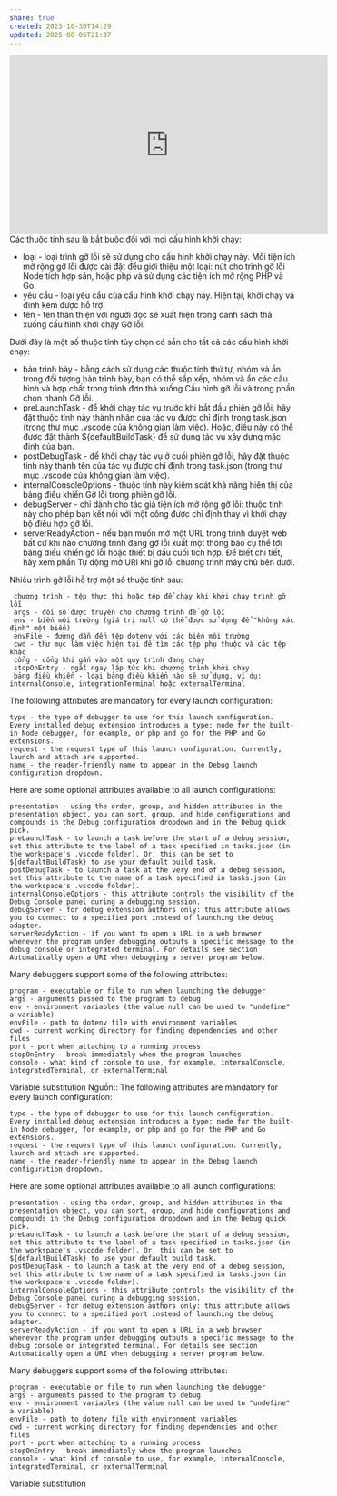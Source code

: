 ```yaml
---
share: true
created: 2023-10-30T14:29
updated: 2025-08-06T21:37
---
```

<iframe width="560" height="315" src="https://www.youtube.com/embed/2oFKNL7vYV8" title="YouTube video player" frameborder="0" allow="accelerometer; autoplay; clipboard-write; encrypted-media; gyroscope; picture-in-picture; web-share" referrerpolicy="strict-origin-when-cross-origin" allowfullscreen></iframe>
Các thuộc tính sau là bắt buộc đối với mọi cấu hình khởi chạy:

 - loại - loại trình gỡ lỗi sẽ sử dụng cho cấu hình khởi chạy này. Mỗi tiện ích mở rộng gỡ lỗi được cài đặt đều giới thiệu một loại: nút cho trình gỡ lỗi Node tích hợp sẵn, hoặc php và sử dụng các tiện ích mở rộng PHP và Go.
 - yêu cầu - loại yêu cầu của cấu hình khởi chạy này. Hiện tại, khởi chạy và đính kèm được hỗ trợ.
 - tên - tên thân thiện với người đọc sẽ xuất hiện trong danh sách thả xuống cấu hình khởi chạy Gỡ lỗi.

Dưới đây là một số thuộc tính tùy chọn có sẵn cho tất cả các cấu hình khởi chạy:

 - bản trình bày - bằng cách sử dụng các thuộc tính thứ tự, nhóm và ẩn trong đối tượng bản trình bày, bạn có thể sắp xếp, nhóm và ẩn các cấu hình và hợp chất trong trình đơn thả xuống Cấu hình gỡ lỗi và trong phần chọn nhanh Gỡ lỗi.
 - preLaunchTask - để khởi chạy tác vụ trước khi bắt đầu phiên gỡ lỗi, hãy đặt thuộc tính này thành nhãn của tác vụ được chỉ định trong task.json (trong thư mục .vscode của không gian làm việc). Hoặc, điều này có thể được đặt thành ${defaultBuildTask} để sử dụng tác vụ xây dựng mặc định của bạn.
 - postDebugTask - để khởi chạy tác vụ ở cuối phiên gỡ lỗi, hãy đặt thuộc tính này thành tên của tác vụ được chỉ định trong task.json (trong thư mục .vscode của không gian làm việc).
 - internalConsoleOptions - thuộc tính này kiểm soát khả năng hiển thị của bảng điều khiển Gỡ lỗi trong phiên gỡ lỗi.
 - debugServer - chỉ dành cho tác giả tiện ích mở rộng gỡ lỗi: thuộc tính này cho phép bạn kết nối với một cổng được chỉ định thay vì khởi chạy bộ điều hợp gỡ lỗi.
 - serverReadyAction - nếu bạn muốn mở một URL trong trình duyệt web bất cứ khi nào chương trình đang gỡ lỗi xuất một thông báo cụ thể tới bảng điều khiển gỡ lỗi hoặc thiết bị đầu cuối tích hợp. Để biết chi tiết, hãy xem phần Tự động mở URI khi gỡ lỗi chương trình máy chủ bên dưới.

Nhiều trình gỡ lỗi hỗ trợ một số thuộc tính sau:

     chương trình - tệp thực thi hoặc tệp để chạy khi khởi chạy trình gỡ lỗi
     args - đối số được truyền cho chương trình để gỡ lỗi
     env - biến môi trường (giá trị null có thể được sử dụng để "không xác định" một biến)
     envFile - đường dẫn đến tệp dotenv với các biến môi trường
     cwd - thư mục làm việc hiện tại để tìm các tệp phụ thuộc và các tệp khác
     cổng - cổng khi gắn vào một quy trình đang chạy
     stopOnEntry - ngắt ngay lập tức khi chương trình khởi chạy
     bảng điều khiển - loại bảng điều khiển nào sẽ sử dụng, ví dụ: internalConsole, integrationTerminal hoặc externalTerminal

The following attributes are mandatory for every launch configuration:

    type - the type of debugger to use for this launch configuration. Every installed debug extension introduces a type: node for the built-in Node debugger, for example, or php and go for the PHP and Go extensions.
    request - the request type of this launch configuration. Currently, launch and attach are supported.
    name - the reader-friendly name to appear in the Debug launch configuration dropdown.

Here are some optional attributes available to all launch configurations:

    presentation - using the order, group, and hidden attributes in the presentation object, you can sort, group, and hide configurations and compounds in the Debug configuration dropdown and in the Debug quick pick.
    preLaunchTask - to launch a task before the start of a debug session, set this attribute to the label of a task specified in tasks.json (in the workspace's .vscode folder). Or, this can be set to ${defaultBuildTask} to use your default build task.
    postDebugTask - to launch a task at the very end of a debug session, set this attribute to the name of a task specified in tasks.json (in the workspace's .vscode folder).
    internalConsoleOptions - this attribute controls the visibility of the Debug Console panel during a debugging session.
    debugServer - for debug extension authors only: this attribute allows you to connect to a specified port instead of launching the debug adapter.
    serverReadyAction - if you want to open a URL in a web browser whenever the program under debugging outputs a specific message to the debug console or integrated terminal. For details see section Automatically open a URI when debugging a server program below.

Many debuggers support some of the following attributes:

    program - executable or file to run when launching the debugger
    args - arguments passed to the program to debug
    env - environment variables (the value null can be used to "undefine" a variable)
    envFile - path to dotenv file with environment variables
    cwd - current working directory for finding dependencies and other files
    port - port when attaching to a running process
    stopOnEntry - break immediately when the program launches
    console - what kind of console to use, for example, internalConsole, integratedTerminal, or externalTerminal

Variable substitution
Nguồn::  The following attributes are mandatory for every launch configuration:

    type - the type of debugger to use for this launch configuration. Every installed debug extension introduces a type: node for the built-in Node debugger, for example, or php and go for the PHP and Go extensions.
    request - the request type of this launch configuration. Currently, launch and attach are supported.
    name - the reader-friendly name to appear in the Debug launch configuration dropdown.

Here are some optional attributes available to all launch configurations:

    presentation - using the order, group, and hidden attributes in the presentation object, you can sort, group, and hide configurations and compounds in the Debug configuration dropdown and in the Debug quick pick.
    preLaunchTask - to launch a task before the start of a debug session, set this attribute to the label of a task specified in tasks.json (in the workspace's .vscode folder). Or, this can be set to ${defaultBuildTask} to use your default build task.
    postDebugTask - to launch a task at the very end of a debug session, set this attribute to the name of a task specified in tasks.json (in the workspace's .vscode folder).
    internalConsoleOptions - this attribute controls the visibility of the Debug Console panel during a debugging session.
    debugServer - for debug extension authors only: this attribute allows you to connect to a specified port instead of launching the debug adapter.
    serverReadyAction - if you want to open a URL in a web browser whenever the program under debugging outputs a specific message to the debug console or integrated terminal. For details see section Automatically open a URI when debugging a server program below.

Many debuggers support some of the following attributes:

    program - executable or file to run when launching the debugger
    args - arguments passed to the program to debug
    env - environment variables (the value null can be used to "undefine" a variable)
    envFile - path to dotenv file with environment variables
    cwd - current working directory for finding dependencies and other files
    port - port when attaching to a running process
    stopOnEntry - break immediately when the program launches
    console - what kind of console to use, for example, internalConsole, integratedTerminal, or externalTerminal

Variable substitution

